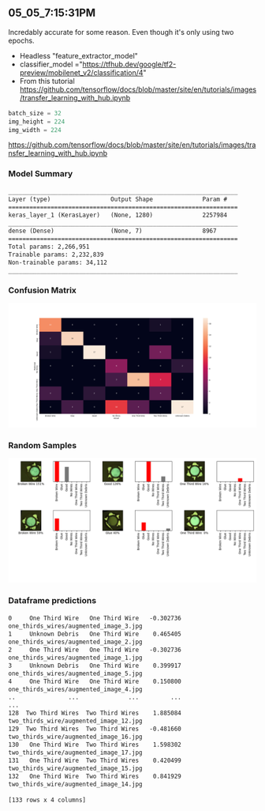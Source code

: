 ## 05_05_7:15:31PM 
Incredably accurate for some reason. Even though it's only using two epochs.

- Headless "feature_extractor_model"
- classifier_model ="https://tfhub.dev/google/tf2-preview/mobilenet_v2/classification/4"
- From this tutorial https://github.com/tensorflow/docs/blob/master/site/en/tutorials/images/transfer_learning_with_hub.ipynb

```python 
batch_size = 32
img_height = 224
img_width = 224
```


https://github.com/tensorflow/docs/blob/master/site/en/tutorials/images/transfer_learning_with_hub.ipynb
### Model Summary 
```Model: "sequential_1"
_________________________________________________________________
Layer (type)                 Output Shape              Param #   
=================================================================
keras_layer_1 (KerasLayer)   (None, 1280)              2257984   
_________________________________________________________________
dense (Dense)                (None, 7)                 8967      
=================================================================
Total params: 2,266,951
Trainable params: 2,232,839
Non-trainable params: 34,112
_________________________________________________________________
``` 
### Confusion Matrix 
![Confusion Matrix](imgs/05_05_7:15:31PM.png) 
### Random Samples 
![Random Samples](imgs/rand_samples_05_05_7:15:31PM.png) 
### Dataframe predictions 
```           predicted           actual  confidence                                    path
0     One Third Wire   One Third Wire   -0.302736  one_thirds_wires/augmented_image_3.jpg
1     Unknown Debris   One Third Wire    0.465405  one_thirds_wires/augmented_image_2.jpg
2     One Third Wire   One Third Wire   -0.302736  one_thirds_wires/augmented_image_1.jpg
3     Unknown Debris   One Third Wire    0.399917  one_thirds_wires/augmented_image_5.jpg
4     One Third Wire   One Third Wire    0.150800  one_thirds_wires/augmented_image_4.jpg
..               ...              ...         ...                                     ...
128  Two Third Wires  Two Third Wires    1.885084  two_thirds_wire/augmented_image_12.jpg
129  Two Third Wires  Two Third Wires   -0.481660  two_thirds_wire/augmented_image_16.jpg
130   One Third Wire  Two Third Wires    1.598302  two_thirds_wire/augmented_image_17.jpg
131   One Third Wire  Two Third Wires    0.420499  two_thirds_wire/augmented_image_15.jpg
132   One Third Wire  Two Third Wires    0.841929  two_thirds_wire/augmented_image_14.jpg

[133 rows x 4 columns]
```